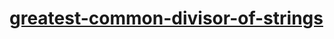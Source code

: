 # [greatest-common-divisor-of-strings](https://leetcode-cn.com/problems/greatest-common-divisor-of-strings)
